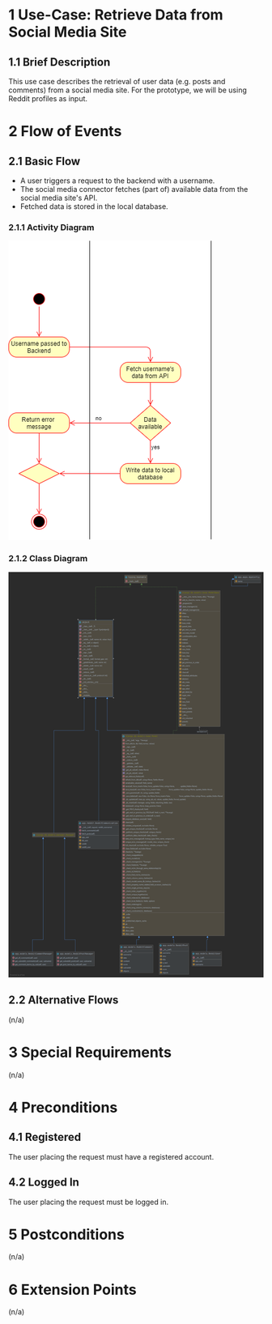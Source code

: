 # 1 Use-Case: Retrieve Data from Social Media Site

## 1.1 Brief Description

This use case describes the retrieval of user data (e.g. posts and comments) from a social media site.
For the prototype, we will be using Reddit profiles as input.

# 2 Flow of Events

## 2.1 Basic Flow

- A user triggers a request to the backend with a username.
- The social media connector fetches (part of) available data from the social media site's API.
- Fetched data is stored in the local database.

### 2.1.1 Activity Diagram

![Retrieve Data from Server Diagram](retrieve_data_from_server.png)

### 2.1.2 Class Diagram

![Retrieve Data from Server Class Diagram](../../imgs/backend_classes.png)

## 2.2 Alternative Flows

(n/a)

# 3 Special Requirements

(n/a)

# 4 Preconditions

## 4.1 Registered

The user placing the request must have a registered account.

## 4.2 Logged In

The user placing the request must be logged in.

# 5 Postconditions

(n/a)
 
# 6 Extension Points

(n/a)
